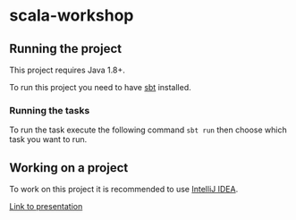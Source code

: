 # scala-workshop

## Running the project
This project requires Java 1.8+.

To run this project you need to have <a href="https://www.scala-sbt.org/">sbt</a> installed.

### Running the tasks
To run the task execute the following command <code>sbt run</code> then choose which task you want to run.

## Working on a project
To work on this project it is recommended to use <a href="https://www.jetbrains.com/idea/">IntelliJ IDEA</a>.

<a href="https://docs.google.com/presentation/d/1C2MQfspEPSubHLyTc3J8MnNelx1jywEC--sM75e8RsU/edit?usp=sharing">Link to presentation</a>
